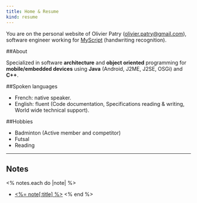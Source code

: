 ```yaml
---
title: Home & Resume
kind: resume
---
```

You are on the personal website of Olivier Patry (<olivier.patry@gmail.com>), software engineer working for [MyScript](http://www.myscript.com/) (handwriting recognition).

##About

Specialized in software **architecture** and **object oriented** programming for **mobile/embedded devices** using
**Java** (Android, J2ME, J2SE, OSGi) and **C++**.

##Spoken languages
* French: native speaker.
* English: fluent (Code documentation, Specifications reading & writing, World wide technical support).

##Hobbies
* Badminton (Active member and competitor)
* Futsal
* Reading

----

## Notes
<% notes.each do |note| %>
* [<%= note[:title] %>](<%= note.path %>)
<% end %>